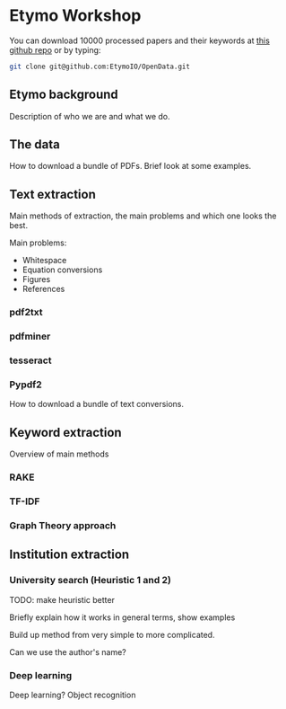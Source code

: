 # Etymo Workshop

You can download 10000 processed papers and their keywords at
[this github repo](https://github.com/EtymoIO/OpenData) or by typing:
```sh
git clone git@github.com:EtymoIO/OpenData.git
```

## Etymo background

Description of who we are and what we do.

## The data

How to download a bundle of PDFs.
Brief look at some examples.

## Text extraction

Main methods of extraction, the main problems and which one looks the best.

Main problems:
- Whitespace
- Equation conversions
- Figures
- References

### pdf2txt

### pdfminer

### tesseract

### Pypdf2


How to download a bundle of text conversions.

## Keyword extraction

Overview of main methods

### RAKE

### TF-IDF

### Graph Theory approach



## Institution extraction

### University search (Heuristic 1 and 2)
TODO: make heuristic better

Briefly explain how it works in general terms, show examples

Build up method from very simple to more complicated.

Can we use the author's name?

### Deep learning

Deep learning? Object recognition
